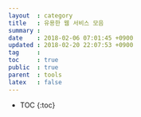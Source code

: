 ```yaml
---
layout  : category
title   : 유용한 웹 서비스 모음
summary : 
date    : 2018-02-06 07:01:45 +0900
updated : 2018-02-20 22:07:53 +0900
tag     : 
toc     : true
public  : true
parent  : tools
latex   : false
---
```

* TOC
{:toc}

